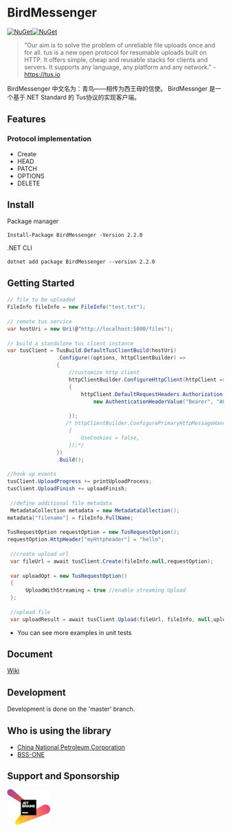 # BirdMessenger
[![NuGet](https://img.shields.io/nuget/v/BirdMessenger.svg?color=blue&style=popout-square)](https://www.nuget.org/packages/BirdMessenger)[![NuGet](https://img.shields.io/nuget/dt/BirdMessenger.svg)](https://www.nuget.org/packages/BirdMessenger)
>"Our aim is to solve the problem of unreliable file uploads once and for all. tus is a new open protocol for resumable uploads built on HTTP. It offers simple, cheap and reusable stacks for clients and servers. It supports any language, any platform and any network." - https://tus.io

BirdMessenger 中文名为：青鸟——相传为西王母的信使。
BirdMessnger 是一个基于.NET Standard 的 Tus协议的实现客户端。

## Features

### Protocol implementation

* Create
* HEAD
* PATCH
* OPTIONS
* DELETE

## Install

Package manager

``Install-Package BirdMessenger -Version 2.2.0``

.NET CLI

``dotnet add package BirdMessenger --version 2.2.0``

## Getting Started

```C#
// file to be uploaded
FileInfo fileInfo = new FileInfo("test.txt");

// remote tus service
var hostUri = new Uri(@"http://localhost:5000/files");

// build a standalone tus client instance
var tusClient = TusBuild.DefaultTusClientBuild(hostUri)
                .Configure((options, httpClientBuilder) =>
                {
                    //customize http client
                    httpClientBuilder.ConfigureHttpClient(httpClient =>
                    {
                        httpClient.DefaultRequestHeaders.Authorization =
                            new AuthenticationHeaderValue("Bearer", "ACCESS_TOKEN");

                    });
                   /* httpClientBuilder.ConfigurePrimaryHttpMessageHandler(() => new HttpClientHandler()
                    {
                        UseCookies = false,
                    });*/
                })
                .Build();

//hook up events
tusClient.UploadProgress += printUploadProcess;
tusClient.UploadFinish += uploadFinish;

 //define additional file metadata 
 MetadataCollection metadata = new MetadataCollection();
metadata["filename"] = fileInfo.FullName;
            
TusRequestOption requestOption = new TusRequestOption();
requestOption.HttpHeader["myHttpheader"] = "hello";
            
 //create upload url
 var fileUrl = await tusClient.Create(fileInfo,null,requestOption);

 var uploadOpt = new TusRequestOption()
 {
      UploadWithStreaming = true //enable streaming Upload
 };

 //upload file
 var uploadResult = await tusClient.Upload(fileUrl, fileInfo, null,uploadOpt);
```

* You can see more examples in unit tests

## Document

[Wiki](https://github.com/bluetianx/BirdMessenger/wiki)

## Development

Development is done on the 'master' branch. 

## Who is using the library

* [China National Petroleum Corporation](https://www.cnpc.com.cn/cnpc/index.shtml)
* [BSS-ONE](https://www.bss-one.ro)

## Support and Sponsorship

<a href="https://www.jetbrains.com" target="_blank">
    <img src="./docs/img/jetbrains_logo.png" title="JetBrains" width="100" />
</a>
